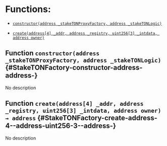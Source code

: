 # Functions:

- [`constructor(address _stakeTONProxyFactory, address _stakeTONLogic)`](#StakeTONFactory-constructor-address-address-)

- [`create(address[4] _addr, address _registry, uint256[3] _intdata, address owner)`](#StakeTONFactory-create-address-4--address-uint256-3--address-)

## Function `constructor(address _stakeTONProxyFactory, address _stakeTONLogic)` {#StakeTONFactory-constructor-address-address-}

No description

## Function `create(address[4] _addr, address _registry, uint256[3] _intdata, address owner) → address` {#StakeTONFactory-create-address-4--address-uint256-3--address-}

No description
